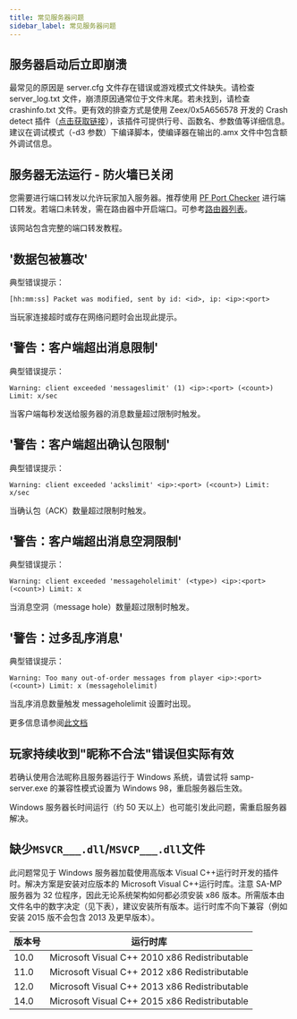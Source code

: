 ```yaml
---
title: 常见服务器问题
sidebar_label: 常见服务器问题
---
```


## 服务器启动后立即崩溃

最常见的原因是 server.cfg 文件存在错误或游戏模式文件缺失。请检查 server_log.txt 文件，崩溃原因通常位于文件末尾。若未找到，请检查 crashinfo.txt 文件。更有效的排查方式是使用 Zeex/0x5A656578 开发的 Crash detect 插件（[点击获取链接](https://github.com/Y-Less/samp-plugin-crashdetect)），该插件可提供行号、函数名、参数值等详细信息。建议在调试模式（-d3 参数）下编译脚本，使编译器在输出的.amx 文件中包含额外调试信息。

## 服务器无法运行 - 防火墙已关闭

您需要进行端口转发以允许玩家加入服务器。推荐使用 [PF Port Checker](https://portforward.com) 进行端口转发。若端口未转发，需在路由器中开启端口。可参考[路由器列表](https://portforward.com/router.htm)。

该网站包含完整的端口转发教程。

## '数据包被篡改'

典型错误提示：

```
[hh:mm:ss] Packet was modified, sent by id: <id>, ip: <ip>:<port>
```

当玩家连接超时或存在网络问题时会出现此提示。

## '警告：客户端超出消息限制'

典型错误提示：

```
Warning: client exceeded 'messageslimit' (1) <ip>:<port> (<count>) Limit: x/sec
```

当客户端每秒发送给服务器的消息数量超过限制时触发。

## '警告：客户端超出确认包限制'

典型错误提示：

```
Warning: client exceeded 'ackslimit' <ip>:<port> (<count>) Limit: x/sec
```

当确认包（ACK）数量超过限制时触发。

## '警告：客户端超出消息空洞限制'

典型错误提示：

```
Warning: client exceeded 'messageholelimit' (<type>) <ip>:<port> (<count>) Limit: x
```

当消息空洞（message hole）数量超过限制时触发。

## '警告：过多乱序消息'

典型错误提示：

```
Warning: Too many out-of-order messages from player <ip>:<port> (<count>) Limit: x (messageholelimit)
```

当乱序消息数量触发 messageholelimit 设置时出现。

更多信息请参阅[此文档](ControllingServer#rcon-commands)

## 玩家持续收到"昵称不合法"错误但实际有效

若确认使用合法昵称且服务器运行于 Windows 系统，请尝试将 samp-server.exe 的兼容性模式设置为 Windows 98，重启服务器后生效。

Windows 服务器长时间运行（约 50 天以上）也可能引发此问题，需重启服务器解决。

## 缺少`MSVCR___.dll`/`MSVCP___.dll`文件

此问题常见于 Windows 服务器加载使用高版本 Visual C++运行时开发的插件时。解决方案是安装对应版本的 Microsoft Visual C++运行时库。注意 SA-MP 服务器为 32 位程序，因此无论系统架构如何都必须安装 x86 版本。所需版本由文件名中的数字决定（见下表），建议安装所有版本。运行时库不向下兼容（例如安装 2015 版不会包含 2013 及更早版本）。

| 版本号 | 运行时库                                      |
| ------ | --------------------------------------------- |
| 10.0   | Microsoft Visual C++ 2010 x86 Redistributable |
| 11.0   | Microsoft Visual C++ 2012 x86 Redistributable |
| 12.0   | Microsoft Visual C++ 2013 x86 Redistributable |
| 14.0   | Microsoft Visual C++ 2015 x86 Redistributable |
